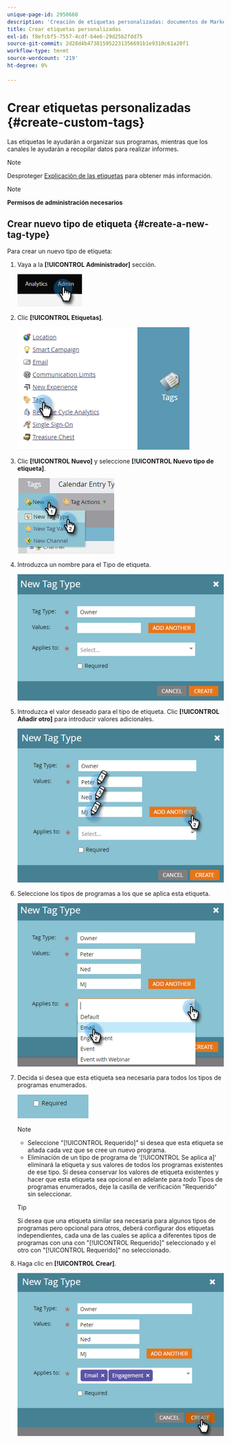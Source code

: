 ```yaml
---
unique-page-id: 2950660
description: 'Creación de etiquetas personalizadas: documentos de Marketo, documentación del producto'
title: Crear etiquetas personalizadas
exl-id: f8efcbf5-7557-4cdf-b4e6-29d25b2fdd75
source-git-commit: 2d28d4b473815952231356691b1e9310c61a20f1
workflow-type: tm+mt
source-wordcount: '219'
ht-degree: 0%

---
```


# Crear etiquetas personalizadas {#create-custom-tags}

Las etiquetas le ayudarán a organizar sus programas, mientras que los canales le ayudarán a recopilar datos para realizar informes.

>[!NOTE]
>
>Desproteger [Explicación de las etiquetas](/help/marketo/product-docs/core-marketo-concepts/programs/working-with-programs/understanding-tags.md) para obtener más información.

>[!NOTE]
>
>**Permisos de administración necesarios**

## Crear nuevo tipo de etiqueta {#create-a-new-tag-type}

Para crear un nuevo tipo de etiqueta:

1. Vaya a la **[!UICONTROL Administrador]** sección.

   ![](assets/create-custom-tags-1.png)

1. Clic **[!UICONTROL Etiquetas]**.

   ![](assets/create-custom-tags-2.png)

1. Clic **[!UICONTROL Nuevo]** y seleccione **[!UICONTROL Nuevo tipo de etiqueta]**.

   ![](assets/create-custom-tags-3.png)

1. Introduzca un nombre para el Tipo de etiqueta.

   ![](assets/create-custom-tags-4.png)

1. Introduzca el valor deseado para el tipo de etiqueta. Clic **[!UICONTROL Añadir otro]** para introducir valores adicionales.

   ![](assets/create-custom-tags-5.png)

1. Seleccione los tipos de programas a los que se aplica esta etiqueta.

   ![](assets/create-custom-tags-6.png)

1. Decida si desea que esta etiqueta sea necesaria para todos los tipos de programas enumerados.

   ![](assets/create-custom-tags-7.png)

   >[!NOTE]
   >
   >* Seleccione &quot;[!UICONTROL Requerido]&quot; si desea que esta etiqueta se añada cada vez que se cree un nuevo programa.
   >* Eliminación de un tipo de programa de &#39;[!UICONTROL Se aplica a]&#39; eliminará la etiqueta y sus valores de todos los programas existentes de ese tipo. Si desea conservar los valores de etiqueta existentes y hacer que esta etiqueta sea opcional en adelante para _todo_ Tipos de programas enumerados, deje la casilla de verificación &quot;Requerido&quot; sin seleccionar.

   >[!TIP]
   >
   >Si desea que una etiqueta similar sea necesaria para algunos tipos de programas pero opcional para otros, deberá configurar dos etiquetas independientes, cada una de las cuales se aplica a diferentes tipos de programas con una con &quot;[!UICONTROL Requerido]&quot; seleccionado y el otro con &quot;[!UICONTROL Requerido]&quot; no seleccionado.

1. Haga clic en **[!UICONTROL Crear]**.

   ![](assets/create-custom-tags-8.png)
